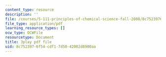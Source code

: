 ```yaml
---
content_type: resource
description: ''
file: /courses/5-111-principles-of-chemical-science-fall-2008/8c7523976f54cdf17d5042002d8900aa_N1FTKBCq8V0.pdf
file_type: application/pdf
learning_resource_types: []
ocw_type: OCWFile
resourcetype: Document
title: 3play pdf file
uid: 8c752397-6f54-cdf1-7d50-42002d8900aa
---
```

